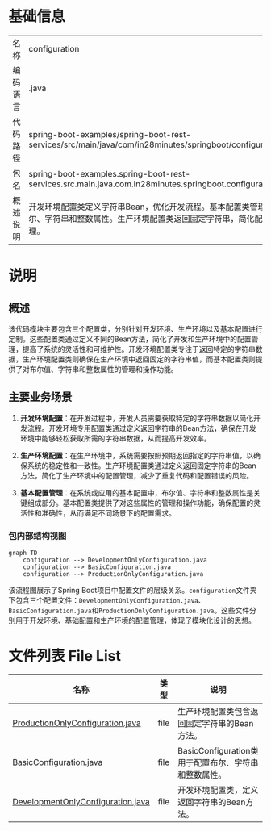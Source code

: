 # 基础信息

|      |      |
|------|------|
| 名称 | configuration |
| 编码语言 | .java |
| 代码路径 | spring-boot-examples/spring-boot-rest-services/src/main/java/com/in28minutes/springboot/configuration |
| 包名 | spring-boot-examples.spring-boot-rest-services.src.main.java.com.in28minutes.springboot.configuration |
| 概述说明 | 开发环境配置类定义字符串Bean，优化开发流程。基本配置类管理布尔、字符串和整数属性。生产环境配置类返回固定字符串，简化配置管理。 |

# 说明

## 概述

该代码模块主要包含三个配置类，分别针对开发环境、生产环境以及基本配置进行定制。这些配置类通过定义不同的Bean方法，简化了开发和生产环境中的配置管理，提高了系统的灵活性和可维护性。开发环境配置类专注于返回特定的字符串数据，生产环境配置类则确保在生产环境中返回固定的字符串值，而基本配置类则提供了对布尔值、字符串和整数属性的管理和操作功能。

## 主要业务场景

1. **开发环境配置**：在开发过程中，开发人员需要获取特定的字符串数据以简化开发流程。开发环境专用配置类通过定义返回字符串的Bean方法，确保在开发环境中能够轻松获取所需的字符串数据，从而提高开发效率。

2. **生产环境配置**：在生产环境中，系统需要按照预期返回指定的字符串值，以确保系统的稳定性和一致性。生产环境配置类通过定义返回固定字符串的Bean方法，简化了生产环境中的配置管理，减少了重复代码和配置错误的风险。

3. **基本配置管理**：在系统或应用的基本配置中，布尔值、字符串和整数属性是关键组成部分。基本配置类提供了对这些属性的管理和操作功能，确保配置的灵活性和准确性，从而满足不同场景下的配置需求。


### 包内部结构视图

```mermaid
graph TD
    configuration --> DevelopmentOnlyConfiguration.java
    configuration --> BasicConfiguration.java
    configuration --> ProductionOnlyConfiguration.java
```

该流程图展示了Spring Boot项目中配置文件的层级关系。`configuration`文件夹下包含三个配置文件：`DevelopmentOnlyConfiguration.java`、`BasicConfiguration.java`和`ProductionOnlyConfiguration.java`。这些文件分别用于开发环境、基础配置和生产环境的配置管理，体现了模块化设计的思想。

# 文件列表 File List

| 名称   | 类型  | 说明 |
|-------|------|-------------|
| [ProductionOnlyConfiguration.java](ProductionOnlyConfiguration.md) | file | 生产环境配置类包含返回固定字符串的Bean方法。 |
| [BasicConfiguration.java](BasicConfiguration.md) | file | BasicConfiguration类用于配置布尔、字符串和整数属性。 |
| [DevelopmentOnlyConfiguration.java](DevelopmentOnlyConfiguration.md) | file | 开发环境配置类，定义返回字符串的Bean方法。 |


